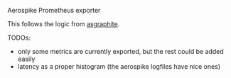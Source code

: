 Aerospike Prometheus exporter

This follows the logic from [asgraphite](https://github.com/aerospike/aerospike-graphite).

TODOs:

  * only some metrics are currently exported, but the rest could be added easily
  * latency as a proper histogram (the aerospike logfiles have nice ones)
